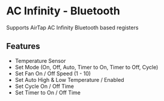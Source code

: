 # AC Infinity - Bluetooth

Supports AirTap AC Infinity Bluetooth based registers

## Features

- Temperature Sensor
- Set Mode (On, Off, Auto, Timer to On, Timer to Off, Cycle)
- Set Fan On / Off Speed (1 - 10)
- Set Auto High & Low Temperature / Enabled
- Set Cycle On / Off Time
- Set Timer to On / Off Time